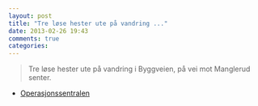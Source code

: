 ```yaml
---
layout: post
title: "Tre løse hester ute på vandring ..."
date: 2013-02-26 19:43
comments: true
categories: 
---
```

> Tre løse hester ute på vandring i Byggveien, på vei mot Manglerud senter.
- [Operasjonssentralen](http://twitter.com/oslopolitiops/statuses/306610392589815808)
